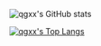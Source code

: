 <!-- 统计卡片 -->
![qgxx's GitHub stats](https://github-readme-stats.vercel.app/api?username=qgxx&show_icons=true&theme=dracula)

<!-- 仓库 -->
<!-- [![Readme Card](https://github-readme-stats.vercel.app/api/pin/?username=qgxx&repo=github-readme-stats)](https://github.com/qgxx/github-readme-stats) -->

<!--语言-->
[![qgxx's Top Langs](https://github-readme-stats.vercel.app/api/top-langs/?username=qgxx&layout=compact&hide_border=true)](https://github.com/qgxx/github-readme-stats)
